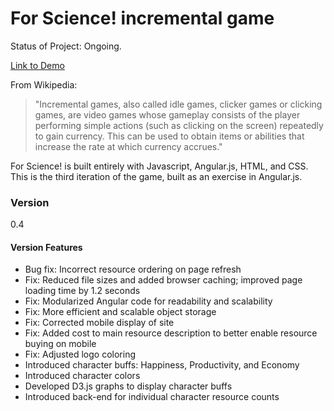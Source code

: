 # For Science! incremental game

Status of Project: Ongoing.

[Link to Demo](http://forscience.megangovil.me/)

From Wikipedia:
>"Incremental games, also called idle games, clicker games or clicking games, are video games whose gameplay consists of the player performing simple actions (such as clicking on the screen) repeatedly to gain currency. This can be used to obtain items or abilities that increase the rate at which currency accrues."

For Science! is built entirely with Javascript, Angular.js, HTML, and CSS. This is the third iteration of the game, built as an exercise in Angular.js.

### Version
0.4
#### Version Features
* Bug fix: Incorrect resource ordering on page refresh
* Fix: Reduced file sizes and added browser caching; improved page loading time by 1.2 seconds
* Fix: Modularized Angular code for readability and scalability
* Fix: More efficient and scalable object storage
* Fix: Corrected mobile display of site
* Fix: Added cost to main resource description to better enable resource buying on mobile
* Fix: Adjusted logo coloring
* Introduced character buffs: Happiness, Productivity, and Economy
* Introduced character colors
* Developed D3.js graphs to display character buffs
* Introduced back-end for individual character resource counts
